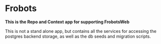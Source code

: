 # Frobots

**This is the Repo and Context app for supporting FrobotsWeb**

This is not a stand alone app, but contains all the services for accessing
the postgres backend storage, as well as the db seeds and migration scripts.
